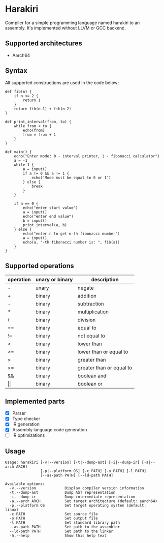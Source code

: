 # Harakiri

Compiler for a simple programming language named harakiri to an assembly. It's implemented without LLVM or GCC backend. 

## Supported architectures

* Aarch64

## Syntax

All supported constructions are used in the code below:

```
def fib(n) {
    if n <= 2 {
        return 1
    }
    return fib(n-1) + fib(n-2)
}

def print_interval(from, to) {
    while from < to {
        echo(from)
        from = from + 1
    }
}

def main() {
    echo("Enter mode: 0 - interval printer, 1 - fibonacci calculator")
    a = -1
    while 1 {
        a = input()
        if a != 0 && a != 1 {
            echo("Mode must be equal to 0 or 1")
        } else {
            break
        }
    }
    
    if a == 0 {
        echo("enter start value")
        a = input()
        echo("enter end value")
        b = input()
        print_interval(a, b)
    } else {
        echo("enter n to get n-th fibonacci number")
        a = input()
        echo(a, "-th fibonacci number is: ", fib(a))
    }
}
```

## Supported operations

| operation | unary or binary | description              |
|-----------|-----------------|--------------------------|
| -         | unary           | negate                   |
| +         | binary          | addition                 |
| -         | binary          | subtraction              |
| *         | binary          | multiplication           |
| /         | binary          | division                 |
| ==        | binary          | equal to                 |
| !=        | binary          | not equal to             |
| <         | binary          | lower than               |
| <=        | binary          | lower than or equal to   |
| >         | binary          | greater than             |
| >=        | binary          | greater than or equal to |
| &&        | binary          | boolean and              |
| \|\|      | binary          | boolean or               |

## Implemented parts

- [x] Parser
- [x] Type checker
- [x] IR generation
- [x] Assembly language code generation
- [ ] IR optimizations

## Usage

```
Usage: harakiri [-v|--version] [-t|--dump-ast] [-i|--dump-ir] [-a|--arch ARCH] 
                [-p|--platform OS] [-c PATH] [-o PATH] [-l PATH] 
                [--as-path PATH] [--ld-path PATH]

Available options:
  -v,--version             Display compiler version information
  -t,--dump-ast            Dump AST representation
  -i,--dump-ir             Dump intermediate representation
  -a,--arch ARCH           Set target architecture (default: aarch64)
  -p,--platform OS         Set target operating system (default: linux)
  -c PATH                  Set source file
  -o PATH                  Set output file
  -l PATH                  Set standard library path
  --as-path PATH           Set path to the assembler
  --ld-path PATH           Set path to the linker
  -h,--help                Show this help text
```

